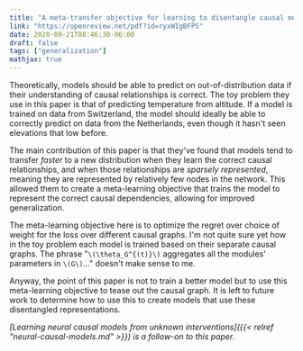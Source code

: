 ```yaml
---
title: "A meta-transfer objective for learning to disentangle causal mechanisms"
link: "https://openreview.net/pdf?id=ryxWIgBFPS"
date: 2020-09-21T08:46:30-06:00
draft: false
tags: ["generalization"]
mathjax: true
---
```


Theoretically, models should be able to predict on out-of-distribution data if their understanding of causal relationships is correct. The toy problem they use in this paper is that of predicting temperature from altitude. If a model is trained on data from Switzerland, the model should ideally be able to correctly predict on data from the Netherlands, even though it hasn't seen elevations that low before.

The main contribution of this paper is that they've found that models tend to transfer *faster* to a new distribution when they learn the correct causal relationships, and when those relationships are *sparsely represented*, meaning they are represented by relatively few nodes in the network. This allowed them to create a meta-learning objective that trains the model to represent the correct causal dependencies, allowing for improved generalization.

The meta-learning objective here is to optimize the regret over choice of weight for the loss over different causal graphs. I'm not quite sure yet how in the toy problem each model is trained based on their separate causal graphs. The phrase "`\(\theta_G^{(t)}\)` aggregates all the modules' parameters in `\(G\)`..." doesn't make sense to me.

Anyway, the point of this paper is not to train a better model but to use this meta-learning objective to tease out the causal graph. It is left to future work to determine how to use this to create models that use these disentangled representations.

*[Learning neural causal models from unknown interventions]({{< relref "neural-causal-models.md" >}}) is a follow-on to this paper.*

